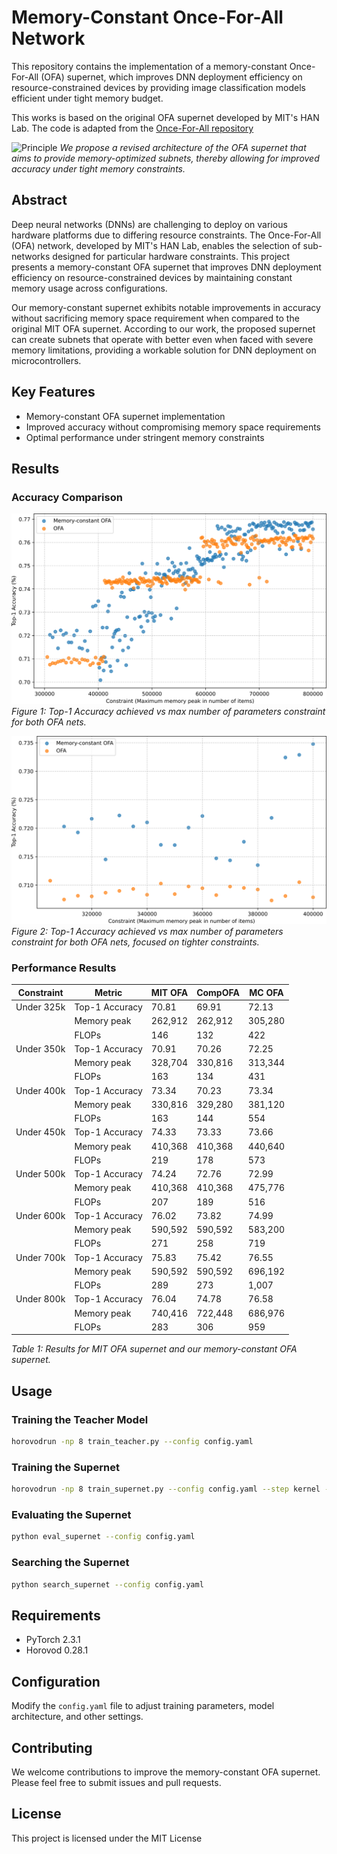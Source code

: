 # Memory-Constant Once-For-All Network

This repository contains the implementation of a memory-constant Once-For-All (OFA) supernet, which improves DNN deployment efficiency on resource-constrained devices by providing image classification models efficient under tight memory budget.

This works is based on the original OFA supernet developed by MIT's HAN Lab. The code is adapted from the [Once-For-All repository](https://github.com/mit-han-lab/once-for-all)

![Principle](figures/Visual_abstract.svg)
*We propose a revised architecture of the OFA supernet that aims to provide memory-optimized subnets, thereby allowing for improved accuracy under tight memory constraints.*

## Abstract

Deep neural networks (DNNs) are challenging to deploy on various hardware platforms due to differing resource constraints. The Once-For-All (OFA) network, developed by MIT's HAN Lab, enables the selection of sub-networks designed for particular hardware constraints. This project presents a memory-constant OFA supernet that improves DNN deployment efficiency on resource-constrained devices by maintaining constant memory usage across configurations.

Our memory-constant supernet exhibits notable improvements in accuracy without sacrificing memory space requirement when compared to the original MIT OFA supernet. According to our work, the proposed supernet can create subnets that operate with better even when faced with severe memory limitations, providing a workable solution for DNN deployment on microcontrollers.

## Key Features

- Memory-constant OFA supernet implementation
- Improved accuracy without compromising memory space requirements
- Optimal performance under stringent memory constraints

## Results

### Accuracy Comparison

![Accuracy Comparison](figures/Accuracy_vs_constraint.svg)
*Figure 1: Top-1 Accuracy achieved vs max number of parameters constraint for both OFA nets.*

![Accuracy Comparison (Tight Constraints)](figures/Accuracy_vs_constraint_under_400k.svg)
*Figure 2: Top-1 Accuracy achieved vs max number of parameters constraint for both OFA nets, focused on tighter constraints.*

### Performance Results

| Constraint | Metric | MIT OFA | CompOFA | MC OFA |
|------------|--------|---------|---------|--------|
| Under 325k | Top-1 Accuracy | 70.81 | 69.91 | 72.13 |
|            | Memory peak | 262,912 | 262,912 | 305,280 |
|            | FLOPs | 146 | 132 | 422 |
| Under 350k | Top-1 Accuracy | 70.91 | 70.26 | 72.25 |
|            | Memory peak | 328,704 | 330,816 | 313,344 |
|            | FLOPs | 163 | 134 | 431 |
| Under 400k | Top-1 Accuracy | 73.34 | 70.23 | 73.34 |
|            | Memory peak | 330,816 | 329,280 | 381,120 |
|            | FLOPs | 163 | 144 | 554 |
| Under 450k | Top-1 Accuracy | 74.33 | 73.33 | 73.66 |
|            | Memory peak | 410,368 | 410,368 | 440,640 |
|            | FLOPs | 219 | 178 | 573 |
| Under 500k | Top-1 Accuracy | 74.24 | 72.76 | 72.99 |
|            | Memory peak | 410,368 | 410,368 | 475,776 |
|            | FLOPs | 207 | 189 | 516 |
| Under 600k | Top-1 Accuracy | 76.02 | 73.82 | 74.99 |
|            | Memory peak | 590,592 | 590,592 | 583,200 |
|            | FLOPs | 271 | 258 | 719 |
| Under 700k | Top-1 Accuracy | 75.83 | 75.42 | 76.55 |
|            | Memory peak | 590,592 | 590,592 | 696,192 |
|            | FLOPs | 289 | 273 | 1,007 |
| Under 800k | Top-1 Accuracy | 76.04 | 74.78 | 76.58 |
|            | Memory peak | 740,416 | 722,448 | 686,976 |
|            | FLOPs | 283 | 306 | 959 |

*Table 1: Results for MIT OFA supernet and our memory-constant OFA supernet.*

## Usage

### Training the Teacher Model

```bash
horovodrun -np 8 train_teacher.py --config config.yaml
```

### Training the Supernet

```bash
horovodrun -np 8 train_supernet.py --config config.yaml --step kernel --phase 1
```

### Evaluating the Supernet

```bash
python eval_supernet --config config.yaml
```

### Searching the Supernet

```bash
python search_supernet --config config.yaml
```

## Requirements

- PyTorch 2.3.1
- Horovod 0.28.1


## Configuration

Modify the `config.yaml` file to adjust training parameters, model architecture, and other settings.

## Contributing

We welcome contributions to improve the memory-constant OFA supernet. Please feel free to submit issues and pull requests.

<!-- ## Citation

If you use this code in your research, please cite our paper:

```bibtex
@article{your-paper,
  title={Memory-Constant Once-For-All Network for Efficient DNN Deployment},
  author={Your Name},
  journal={arXiv preprint arXiv:XXXX.XXXXX},
  year={2024}
}
``` -->

## License

This project is licensed under the MIT License